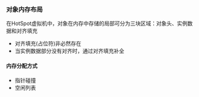 ### 对象内存布局

在HotSpot虚拟机中，对象在内存中存储的局部可分为三块区域：对象头、实例数据和对齐填充

* 对齐填充\(占位符\)非必然存在
* 当实例数据部分没有对齐时，通过对齐填充补全



#### 内存分配方式

* 指针碰撞
* 空闲列表



